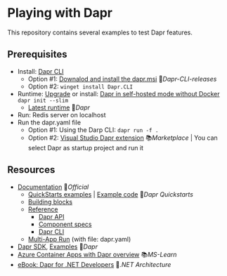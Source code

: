 # Playing with Dapr

This repository contains several examples to test Dapr features.

## Prerequisites

- Install: [Dapr CLI](https://docs.dapr.io/getting-started/install-dapr-cli)
  - Option #1: [Downalod and install the dapr.msi](https://github.com/dapr/cli/releases/latest) 👤*Dapr-CLI-releases*
  - Option #2: `winget install Dapr.CLI`
- Runtime: [Upgrade](https://docs.dapr.io/operations/hosting/self-hosted/self-hosted-upgrade) or install: [Dapr in self-hosted mode without Docker](https://docs.dapr.io/operations/hosting/self-hosted/self-hosted-no-docker) `dapr init --slim`
  - [Latest runtime](https://github.com/dapr/dapr/releases/latest) 👤*Dapr*
- Run: Redis server on localhost
- Run the dapr.yaml file
  - Option #1: Using the Darp CLI: `dapr run -f .`
  - Option #2: [Visual Studio Dapr extension](https://marketplace.visualstudio.com/items?itemName=ms-azuretools.vs-dapr) 📚*Marketplace* | You can select Dapr as startup project and run it

## Resources

- [Documentation](https://docs.dapr.io) 📓*Official*
  - [QuickStarts examples](https://docs.dapr.io/getting-started/quickstarts) | [Example code](https://github.com/dapr/quickstarts) 👤*Dapr Quickstarts*
  - [Building blocks](https://docs.dapr.io/developing-applications/building-blocks)
  - [Reference](https://docs.dapr.io/reference)
    - [Dapr API](https://docs.dapr.io/reference/api)
    - [Component specs](https://docs.dapr.io/reference/components-reference)
    - [Dapr CLI](https://docs.dapr.io/reference/cli)
  - [Multi-App Run](https://docs.dapr.io/developing-applications/local-development/multi-app-dapr-run) (with file: dapr.yaml)
- [Dapr SDK](https://github.com/dapr/dotnet-sdk), [Examples](https://github.com/dapr/dotnet-sdk/tree/master/examples) 👤*Dapr*
- [Azure Container Apps with Dapr overview](https://learn.microsoft.com/en-us/azure/container-apps/dapr-overview) 📚*MS-Learn*
- [eBook: Dapr for .NET Developers](https://github.com/dotnet-architecture/eBooks/blob/1ed30275281b9060964fcb2a4c363fe7797fe3f3/current/dapr-for-net-developers/Dapr-for-NET-Developers.pdf) 👤*.NET Architecture*